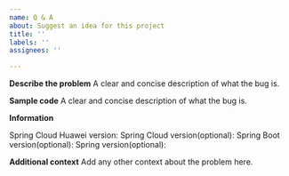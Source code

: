 ```yaml
---
name: Q & A
about: Suggest an idea for this project
title: ''
labels: ''
assignees: ''

---
```


**Describe the problem**
A clear and concise description of what the bug is.

**Sample code**
A clear and concise description of what the bug is.

**Information**

Spring Cloud Huawei version: 
Spring Cloud version(optional):
Spring Boot version(optional):
Spring version(optional): 

**Additional context**
Add any other context about the problem here.
